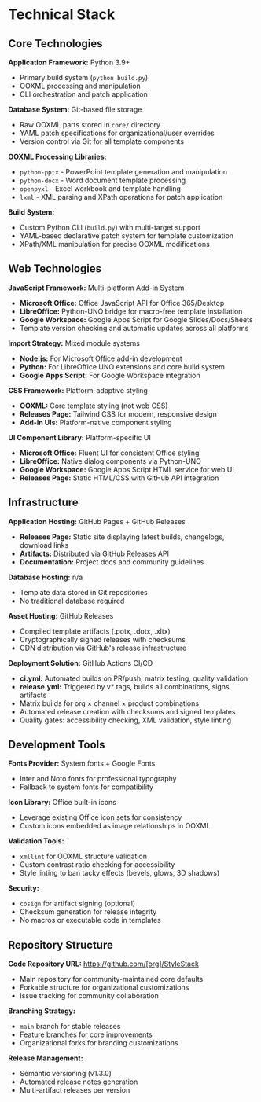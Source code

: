 # Technical Stack

## Core Technologies

**Application Framework:** Python 3.9+
- Primary build system (`python build.py`)
- OOXML processing and manipulation
- CLI orchestration and patch application

**Database System:** Git-based file storage
- Raw OOXML parts stored in `core/` directory
- YAML patch specifications for organizational/user overrides
- Version control via Git for all template components

**OOXML Processing Libraries:**
- `python-pptx` - PowerPoint template generation and manipulation
- `python-docx` - Word document template processing  
- `openpyxl` - Excel workbook and template handling
- `lxml` - XML parsing and XPath operations for patch application

**Build System:**
- Custom Python CLI (`build.py`) with multi-target support
- YAML-based declarative patch system for template customization
- XPath/XML manipulation for precise OOXML modifications

## Web Technologies

**JavaScript Framework:** Multi-platform Add-in System
- **Microsoft Office:** Office JavaScript API for Office 365/Desktop
- **LibreOffice:** Python-UNO bridge for macro-free template installation
- **Google Workspace:** Google Apps Script for Google Slides/Docs/Sheets
- Template version checking and automatic updates across all platforms

**Import Strategy:** Mixed module systems
- **Node.js:** For Microsoft Office add-in development
- **Python:** For LibreOffice UNO extensions and core build system
- **Google Apps Script:** For Google Workspace integration

**CSS Framework:** Platform-adaptive styling
- **OOXML:** Core template styling (not web CSS)
- **Releases Page:** Tailwind CSS for modern, responsive design
- **Add-in UIs:** Platform-native component styling

**UI Component Library:** Platform-specific UI
- **Microsoft Office:** Fluent UI for consistent Office styling
- **LibreOffice:** Native dialog components via Python-UNO
- **Google Workspace:** Google Apps Script HTML service for web UI
- **Releases Page:** Static HTML/CSS with GitHub API integration

## Infrastructure

**Application Hosting:** GitHub Pages + GitHub Releases
- **Releases Page:** Static site displaying latest builds, changelogs, download links
- **Artifacts:** Distributed via GitHub Releases API
- **Documentation:** Project docs and community guidelines

**Database Hosting:** n/a
- Template data stored in Git repositories
- No traditional database required

**Asset Hosting:** GitHub Releases
- Compiled template artifacts (.potx, .dotx, .xltx)
- Cryptographically signed releases with checksums
- CDN distribution via GitHub's release infrastructure

**Deployment Solution:** GitHub Actions CI/CD
- **ci.yml:** Automated builds on PR/push, matrix testing, quality validation
- **release.yml:** Triggered by v* tags, builds all combinations, signs artifacts
- Matrix builds for org × channel × product combinations  
- Automated release creation with checksums and signed templates
- Quality gates: accessibility checking, XML validation, style linting

## Development Tools

**Fonts Provider:** System fonts + Google Fonts
- Inter and Noto fonts for professional typography
- Fallback to system fonts for compatibility

**Icon Library:** Office built-in icons
- Leverage existing Office icon sets for consistency
- Custom icons embedded as image relationships in OOXML

**Validation Tools:**
- `xmllint` for OOXML structure validation
- Custom contrast ratio checking for accessibility
- Style linting to ban tacky effects (bevels, glows, 3D shadows)

**Security:**
- `cosign` for artifact signing (optional)
- Checksum generation for release integrity
- No macros or executable code in templates

## Repository Structure

**Code Repository URL:** https://github.com/[org]/StyleStack
- Main repository for community-maintained core defaults
- Forkable structure for organizational customizations
- Issue tracking for community collaboration

**Branching Strategy:**
- `main` branch for stable releases
- Feature branches for core improvements
- Organizational forks for branding customizations

**Release Management:**
- Semantic versioning (v1.3.0)
- Automated release notes generation
- Multi-artifact releases per version